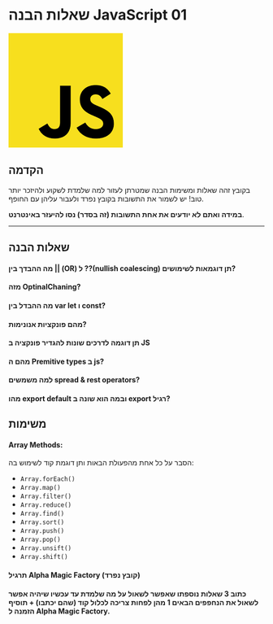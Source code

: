 # שאלות הבנה JavaScript 01

![JavaScript Logo](../../../Pictures/js.png)

## הקדמה

בקובץ זהה שאלות ומשימות הבנה שמטרתן לעזור למה שלמדת לשקוע ולהיזכר יותר טוב!
יש לשמור את התשובות בקובץ נפרד ולעבור עליהן עם החופף.

**במידה ואתם לא יודעים את אחת התשובות (זה בסדר) נסו להיעזר באינטרנט**.

---

## שאלות הבנה

#### מה ההבדך בין || (OR) ל ??(nullish coalescing) תן דוגמאות לשימושים?

#### מזה OptinalChaning?

#### מה ההבדל בין var let ו const?

#### מהם פונקציות אנונימות?

#### תן דוגמה לדרכים שונות להגדיר פונקציה ב JS

#### מהם ה Premitive types ב js?

#### למה משמשים spread & rest operators?

#### מהו export default ובמה הוא שונה ב export רגיל?

## משימות

#### Array Methods:

הסבר על כל אחת מהפעולת הבאות ותן דוגמת קוד לשימוש בה:

- `Array.forEach()`
- `Array.map()`
- `Array.filter()`
- `Array.reduce()`
- `Array.find()`
- `Array.sort()`
- `Array.push()`
- `Array.pop()`
- `Array.unsift()`
- `Array.shift()`

#### תרגיל Alpha Magic Factory (קובץ נפרד)

#### כתוב 3 שאלות נוספתו שאפשר לשאול על מה שלמדת עד עכשיו שיהיה אפשר לשאול את הנחפפים הבאים 1 מהן לפחות צריכה לכלול קוד (שהם יכתבו) + תוסיף הזמנה ל Alpha Magic Factory.

